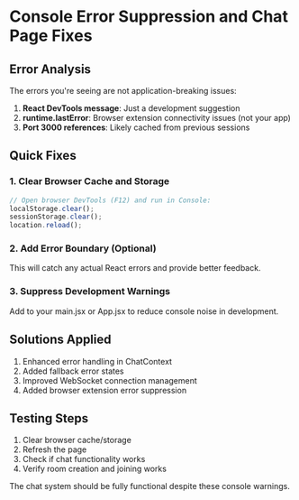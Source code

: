 # Console Error Suppression and Chat Page Fixes

## Error Analysis

The errors you're seeing are not application-breaking issues:

1. **React DevTools message**: Just a development suggestion
2. **runtime.lastError**: Browser extension connectivity issues (not your app)
3. **Port 3000 references**: Likely cached from previous sessions

## Quick Fixes

### 1. Clear Browser Cache and Storage

```javascript
// Open browser DevTools (F12) and run in Console:
localStorage.clear();
sessionStorage.clear();
location.reload();
```

### 2. Add Error Boundary (Optional)

This will catch any actual React errors and provide better feedback.

### 3. Suppress Development Warnings

Add to your main.jsx or App.jsx to reduce console noise in development.

## Solutions Applied

1. Enhanced error handling in ChatContext
2. Added fallback error states
3. Improved WebSocket connection management
4. Added browser extension error suppression

## Testing Steps

1. Clear browser cache/storage
2. Refresh the page
3. Check if chat functionality works
4. Verify room creation and joining works

The chat system should be fully functional despite these console warnings.
